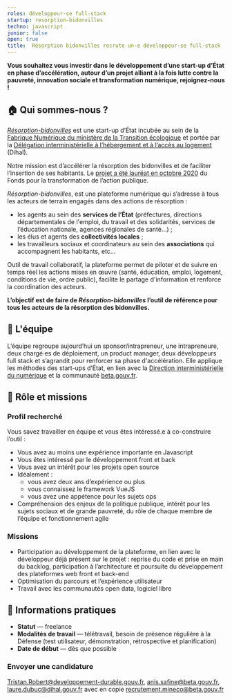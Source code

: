 ```yaml
---
roles: développeur·se full-stack
startup: resorption-bidonvilles
techno: javascript
junior: false
open: true
title:  Résorption bidonvilles recrute un·e développeur·se full-stack
---
```


**Vous souhaitez vous investir dans le développement d’une start-up d’État en phase d’accélération, autour d’un projet alliant à la fois lutte contre la pauvreté, innovation sociale et transformation numérique, rejoignez-nous !**

## 🏠 Qui sommes-nous ?
_[Résorption-bidonvilles](https://resorption-bidonvilles.beta.gouv.fr)_ est une start-up d’État incubée au sein de la [Fabrique Numérique du ministère de la Transition écologique](https://www.cohesion-territoires.gouv.fr/la-fabrique-numerique-lincubateur-de-services-numeriques-du-pole-ministeriel) et portée par la [Délégation interministérielle à l’hébergement et à l’accès au logement](https://www.gouvernement.fr/delegation-interministerielle-a-l-hebergement-et-a-l-acces-au-logement) (Dihal).

Notre mission est d’accélérer la résorption des bidonvilles et de faciliter l’insertion de ses habitants. Le [projet a été lauréat en octobre 2020](https://www.gouvernement.fr/la-plateforme-resorption-bidonvilles-laureate-du-fonds-de-transformation-de-l-action-publique-2020) du Fonds pour la transformation de l’action publique.

_Résorption-bidonvilles_, est une plateforme numérique qui s’adresse à tous les acteurs de terrain engagés dans des actions de résorption : 
- les agents au sein des **services de l’État** (préfectures, directions départementales de l'emploi, du travail et des solidarités, services de l’éducation nationale, agences régionales de santé…) ; 
- les élus et agents des **collectivités locales** ;
- les travailleurs sociaux et coordinateurs au sein des **associations** qui accompagnent les habitants, etc…

Outil de travail collaboratif, la plateforme permet de piloter et de suivre en temps réel les actions mises en œuvre (santé, éducation, emploi, logement, conditions de vie, ordre public), facilite le partage d'information et renforce la coordination des acteurs.

**L’objectif est de faire de _Résorption-bidonvilles_ l’outil de référence pour tous les acteurs de la résorption des bidonvilles.**

## 🙌 L'équipe
L’équipe regroupe aujourd’hui un sponsor/intrapreneur, une intrapreneure, deux chargé·es de déploiement, un product manager, deux développeurs full stack et s’agrandit pour renforcer sa phase d'accélération. Elle applique les méthodes des start-ups d’État, en lien avec la [Direction interministérielle du numérique](https://www.numerique.gouv.fr/dinum/) et la communauté [beta.gouv.fr](https://beta.gouv.fr/).

## 🎯 Rôle et missions
### Profil recherché
Vous savez travailler en équipe et vous êtes intéressé.e à co-construire l’outil : 
- Vous avez au moins une expérience importante en Javascript
- Vous êtes intéressé par le développement front et back
- Vous avez un intérêt pour les projets open source
- Idéalement :
  - vous avez deux ans d’expérience ou plus
  - vous connaissez le framework VueJS
  - vous avez une appétence pour les sujets ops
- Compréhension des enjeux de la politique publique, intérêt pour les sujets sociaux et de grande pauvreté, du rôle de chaque membre de l’équipe et fonctionnement agile

### Missions
- Participation au développement de la plateforme, en lien avec le développeur déjà présent sur le projet : reprise du code et prise en main du backlog, participation à l’architecture et poursuite du développement des plateformes web front et back-end
- Optimisation du parcours et l’expérience utilisateur 
- Travail avec les communautés open data, logiciel libre

## 📅 Informations pratiques
- **Statut** — freelance
- **Modalités de travail** — télétravail, besoin de présence régulière à la Défense (test utilisateur, démonstration, rétrospective et planification)
- **Date de début** — dès que possible

### Envoyer une candidature
Tristan.Robert@developpement-durable.gouv.fr, anis.safine@beta.gouv.fr, laure.dubuc@dihal.gouv.fr avec en copie recrutement.mineco@beta.gouv.fr
